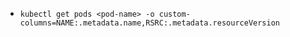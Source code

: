 + `kubectl get pods <pod-name> -o custom-columns=NAME:.metadata.name,RSRC:.metadata.resourceVersion`